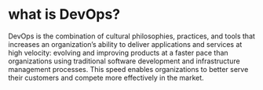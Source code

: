 # what is DevOps?
DevOps is the combination of cultural philosophies, practices, and tools
that increases an organization’s ability to deliver applications and services
at high velocity: evolving and improving products at a faster pace than
organizations using traditional software development and infrastructure
management processes. 
This speed enables organizations to better serve their customers
and compete more effectively in the market. 


